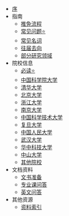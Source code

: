 * [序](README.md)
* 指南
  * [推免流程](guide/tui-mian-liu-cheng.md)
  * [常见问题⭐](guide/chang-jian-wen-ti.md)
  * [常见名词](guide/chang-jian-ming-ci.md)
  * [往届去向](guide/wang-jie-qu-xiang.md)
  * [部分研究领域](guide/research-filed.md)
* 院校信息
  * [必读⭐](universities/bi-du.md)
  * [中国科学院大学](universities/zhong-guo-ke-xue-yuan-da-xue.md)
  * [清华大学](universities/qing-hua-da-xue.md)
  * [北京大学](universities/bei-jing-da-xue.md)
  * [浙江大学](universities/zhe-jiang-da-xue.md)
  * [南京大学](universities/nan-jing-da-xue.md)
  * [中国科学技术大学](universities/zhong-guo-ke-xue-ji-shu-da-xue.md)
  * [复旦大学](universities/fu-dan-da-xue.md)
  * [中国人民大学](universities/zhong-guo-ren-min-da-xue.md)
  * [武汉大学](universities/wu-han-da-xue.md)
  * [华中科技大学](universities/hua-zhong-ke-ji-da-xue.md)
  * [中山大学](universities/zhong-shan-da-xue.md)
  * [其他院校](universities/qi-ta.md)
* 文档资料
  * [文书准备](doc/wen-shu-zhun-bei.md)
  * [专业课问答](doc/zhuan-ye-ke-wen-da.md)
  * [英文问答](doc/ying-wen-wen-da.md)
* 其他资源
  * [资料索引](other/README.md)
